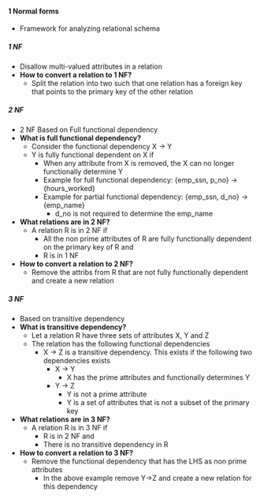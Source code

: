 #### 1 Normal forms
- Framework for analyzing relational schema

##### 1 NF
- Disallow multi-valued attributes in a relation
- **How to convert a relation to 1 NF?**
	- Split the relation into two such that one relation has a foreign key that points to the primary key of the other relation

##### 2 NF
- 2 NF Based on Full functional dependency
- **What is full functional dependency?**
	- Consider the functional dependency X -> Y
	- Y is fully functional dependent on X if
		- When any attribute from X is removed, the X can no longer functionally determine Y
		- Example for full functional dependency: {emp_ssn, p_no} -> {hours_worked}
		- Example for partial functional dependency: {emp_ssn, d_no} -> {emp_name} 
			- d_no is not required to determine the emp_name
- **What relations are in 2 NF?**
	- A relation R is in 2 NF if 
		- All the non prime attributes of R are fully functionally dependent on the primary key of R and 
		- R is in 1 NF 
- **How to convert a relation to 2 NF?**
	- Remove the attribs from R that are not fully functionally dependent and create a new relation

##### 3 NF
- Based on transitive dependency
- **What is transitive dependency?**
	- Let a relation R have three sets of attributes X, Y and Z
	- The relation has the following functional dependencies
		- X -> Z is a transitive dependency. This exists if the following two dependencies exists
			- X -> Y
				- X has the prime attributes and functionally determines Y
			- Y -> Z
				- Y is not a prime attribute
				- Y is a set of attributes that is not a subset of the primary key 
- **What relations are in 3 NF?**
	- A relation R is in 3 NF if
		- R is in 2 NF and 
		- There is no transitive dependency in R
- **How to convert a relation to 3 NF?**
	- Remove the functional dependency that has the LHS as non prime attributes
		- In the above example remove Y->Z and create a new relation for this dependency

